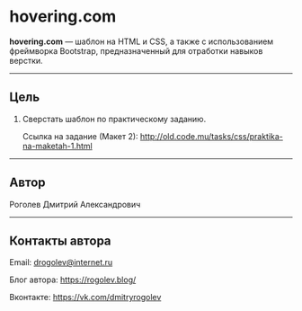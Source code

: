 # hovering.com

**hovering.com** &mdash; шаблон на HTML и CSS, а также с использованием фреймворка Bootstrap, предназначенный для отработки навыков верстки.

---

## Цель

1. Сверстать шаблон по практическому заданию. 

    Ссылка на задание (Макет 2): 
    http://old.code.mu/tasks/css/praktika-na-maketah-1.html

---

## Автор

Роголев Дмитрий Александрович

---

## Контакты автора

Email: drogolev@internet.ru

Блог автора: https://rogolev.blog/

Вконтакте: https://vk.com/dmitryrogolev
